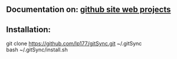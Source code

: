 ## Documentation on: [github site web projects](http://lp177.github.io/gitSync)


## Installation:

git clone https://github.com/lp177/gitSync.git ~/.gitSync  
bash ~/.gitSync/install.sh  
